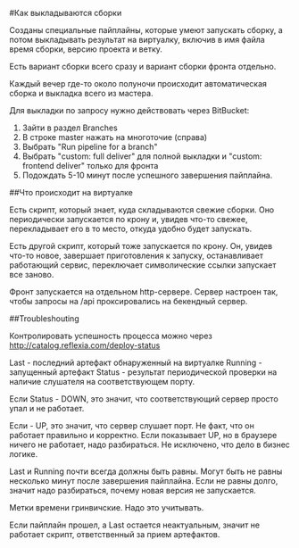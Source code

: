 #Как выкладываются сборки

Созданы специальные пайплайны, которые умеют запускать сборку, а потом
выкладывать результат на виртуалку, включив в имя файла время сборки,
версию проекта и ветку.

Есть вариант сборки всего сразу и вариант сборки фронта отдельно.

Каждый вечер где-то около полуночи происходит автоматическая сборка 
и выкладка всего из мастера.

Для выкладки по запросу нужно действовать через BitBucket:

1. Зайти в раздел Branches
2. В строке master нажать на многоточие (справа)
3. Выбрать "Run pipeline for a branch"
4. Выбрать "custom: full deliver" для полной выкладки и "custom: frontend deliver" только для фронта
5. Подождать 5-10 минут после успешного завершения пайплайна.

##Что происходит на виртуалке

Есть скрипт, который знает, куда складываются свежие сборки.
Оно периодически запускается по крону и, увидев что-то свежее,
перекладывает его в то место, откуда удобно будет запускать.

Есть другой скрипт, который тоже запускается по крону. Он, увидев что-то новое, 
завершает приготовления к запуску, останавливает работающий сервис, переключает
символические ссылки запускает все заново. 

Фронт запускается на отдельном http-сервере. Сервер настроен так, чтобы запросы на
/api проксировались на бекендный сервер.

##Troubleshouting

Контролировать успешность процесса можно через
http://catalog.reflexia.com/deploy-status

Last - последний артефакт обнаруженный на виртуалке
Running - запущенный артефакт
Status - результат периодической проверки на наличие слушателя на соответствующем порту.

Если Status - DOWN, это значит, что соответствующий сервер просто упал и не работает.

Если - UP, это значит, что сервер слушает порт. Не факт, что он работает правильно и корректно.
Если показывает UP, но в браузере ничего не работает, надо разбираться.
Не исключено, что дело в бизнес логике.

Last и Running  почти всегда должны быть равны.
Могут быть не равны несколько минут после завершения пайплайна.
Если не равны долго, значит надо разбираться, почему новая версия не запускается.

Метки времени гринвичские. Надо это учитывать.

Если пайплайн прошел, а Last остается неактуальным, значит не работает скрипт, ответственный за прием артефактов. 
 